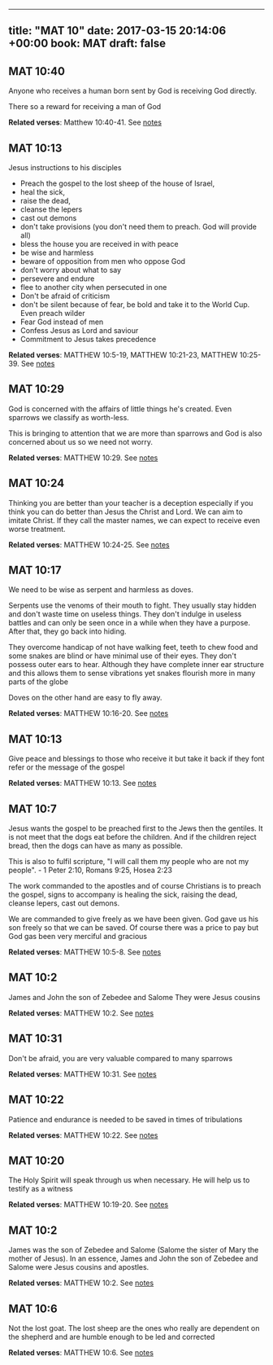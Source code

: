 
---
title: "MAT 10"
date: 2017-03-15 20:14:06 +00:00
book: MAT
draft: false
---

## MAT 10:40

Anyone who receives a human born sent by God is receiving God directly.

There so a reward for receiving a man of God

**Related verses**: Matthew 10:40-41. See [notes](https://my.bible.com/notes/2591684325930689396)


## MAT 10:13

Jesus instructions to his disciples
- Preach the gospel to the lost sheep of the house of Israel, 
- heal the sick, 
- raise the dead, 
- cleanse the lepers 
- cast out demons
- don't take provisions (you don't need them to preach. God will provide all)
- bless the house you are received in with peace
- be wise and harmless
- beware of opposition from men who oppose God
- don't worry about what to say
- persevere and endure
- flee to another city when persecuted in one
- Don't be afraid of criticism
- don't be silent because of fear, be bold and take it to the World Cup. Even preach wilder
- Fear God instead of men
- Confess Jesus as Lord and saviour
- Commitment to Jesus takes precedence

**Related verses**: MATTHEW 10:5-19, MATTHEW 10:21-23, MATTHEW 10:25-39. See [notes](https://my.bible.com/notes/2582615221391319920)


## MAT 10:29

God is concerned with the affairs of little things he's created. Even sparrows we classify as worth-less. 

This is bringing to attention that we are more than sparrows and God is also concerned about us so we need not worry.

**Related verses**: MATTHEW 10:29. See [notes](https://my.bible.com/notes/2581893027019350798)


## MAT 10:24

Thinking you are  better than your teacher is a deception especially if you think you can do better than Jesus the Christ and Lord. We can aim to imitate Christ. If they call the master names, we can expect to receive even worse treatment.

**Related verses**: MATTHEW 10:24-25. See [notes](https://my.bible.com/notes/2581884350531101430)


## MAT 10:17

We need to be wise as serpent and harmless as doves.

Serpents use the venoms of their mouth to fight. They usually stay hidden and don't waste time on useless things. They don't indulge in useless battles and can only be seen once in a while when they have a purpose. After that, they go back into hiding. 

They overcome handicap of not have walking feet, teeth to chew food and some snakes are blind or have minimal use of their eyes. They don't possess outer ears to hear. Although they have complete inner ear structure and this allows them to sense vibrations yet snakes flourish more in many parts of the globe

Doves on the other hand are easy to fly away.

**Related verses**: MATTHEW 10:16-20. See [notes](https://my.bible.com/notes/2581177151089533259)


## MAT 10:13

Give peace and blessings to those who receive it but take it back if they font refer or the message of the gospel

**Related verses**: MATTHEW 10:13. See [notes](https://my.bible.com/notes/2581173432830648638)


## MAT 10:7

Jesus wants the gospel to be preached first to the Jews then the gentiles. It is not meet that the dogs eat before the children. And if the children reject bread, then the dogs can have as many as possible.

This is also to fulfil scripture, "I will call them my people who are not my people". - 1 Peter 2:10, Romans 9:25, Hosea 2:23

The work commanded to the apostles and of course Christians is to preach the gospel, signs to accompany is healing the sick, raising the dead, cleanse lepers, cast out demons.

We are commanded to give freely as we have been given. God gave us his son freely so that we can be saved. Of course there was a price to pay but God gas been very merciful and gracious

**Related verses**: MATTHEW 10:5-8. See [notes](https://my.bible.com/notes/2581171079960322356)


## MAT 10:2

James and John the son of Zebedee and Salome
They were Jesus cousins

**Related verses**: MATTHEW 10:2. See [notes](https://my.bible.com/notes/2579053965891854955)


## MAT 10:31

Don't be afraid, you are very valuable compared to many sparrows

**Related verses**: MATTHEW 10:31. See [notes](https://my.bible.com/notes/2577545801035931817)


## MAT 10:22

Patience and endurance is needed to be saved in times of tribulations

**Related verses**: MATTHEW 10:22. See [notes](https://my.bible.com/notes/2574636187084644860)


## MAT 10:20

The Holy Spirit will speak through us when necessary. He will help us to testify as a witness

**Related verses**: MATTHEW 10:19-20. See [notes](https://my.bible.com/notes/2574634246162080250)


## MAT 10:2

James was the son of Zebedee and Salome (Salome the sister of Mary the mother of Jesus). In an essence, James and John the son of Zebedee and Salome were Jesus cousins and apostles.

**Related verses**: MATTHEW 10:2. See [notes](https://my.bible.com/notes/2573312540239716424)


## MAT 10:6

Not the lost goat. The lost sheep are the ones who really are dependent on the shepherd and are humble enough to be led and corrected

**Related verses**: MATTHEW 10:6. See [notes](https://my.bible.com/notes/2568230106468967331)

